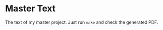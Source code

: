 Master Text
===========

The text of my master project. Just run `make` and check the generated PDF.
